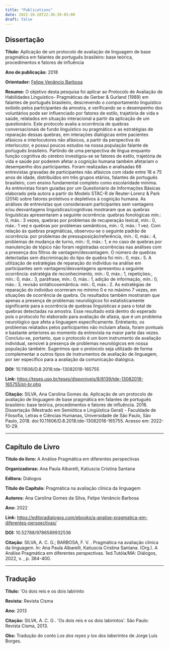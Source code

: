 ```yaml
---
title: "Publications"
date: 2022-10-28T22:36:39-03:00
draft: false
---
```


## Dissertação

**Título:** Aplicação de um protocolo de avaliação de linguagem de base pragmática em falantes de português brasileiro: base teórica, procedimentos e fatores de influência

**Ano de publicação:** 2018

**Orientador:** [Felipe Venâncio Barbosa](http://lattes.cnpq.br/7530556224930517) 

**Resumo:** O objetivo desta pesquisa foi aplicar ao Protocolo de Avaliação de Habilidades Linguístico- Pragmáticas de Gerber & Gurland (1989) em falantes de português brasileiro, descrevendo o comportamento linguístico exibido pelos participantes da amostra, e verificando se o desempenho dos voluntários pode ser influenciado por fatores de estilo, trajetória de vida e saúde, relatados em situação interacional a partir da aplicação de um questionário. Este protocolo avalia a ocorrência de quebras conversacionais de fundo linguístico ou pragmático e as estratégias de reparação dessas quebras, em interações dialógicas entre pacientes afásicos e interlocutores não afásicos, a partir da perspectiva do interlocutor, e possui poucos estudos na nossa população falante de português brasileiro. Partindo de uma perspectiva de língua enquanto função cognitiva do cérebro investigou-se se fatores de estilo, trajetória de vida e saúde por poderem afetar a cognição humana também afetariam o desempenho dos participantes. Foram realizadas e analisadas 66 entrevistas gravadas de participantes não afásicos com idade entre 18 e 75 anos de idade, distribuídos em três grupos etários, falantes de português brasileiro, com ensino fundamental completo como escolaridade mínima. As entrevistas foram guiadas por um Questionário de Informações Básicas elaborado pela autora a partir do Modelo STAC-R de Reuter-Lorenz & Park (2014) sobre fatores protetivos e depletivos à cognição humana. As análises de entrevistas que consideravam participantes sem vantagens e/ou desvantagens linguísticas/cognitivas mostraram que as quebras linguísticas apresentaram a seguinte ocorrência: quebras fonológicas mín.: 0, máx.: 3 vezes, quebras por problemas de recuperação lexical, mín.: 0, máx.: 1 vez e quebras por problemas semânticos, mín.: 0, máx.: 1 vez. Com relação às quebras pragmáticas, observou-se o seguinte padrão de ocorrência: por problemas de pressuposição/referência, mín.: 0, máx.: 4, problemas de mudança de turno, mín.: 0, máx.: 1, e no caso de quebras por manutenção de tópico não foram registradas ocorrências nas análises com a presença dos filtros de vantagem/desvantagem. O número de quebras detectadas sem discriminação do tipo de quebra foi mín.: 0, máx.: 5. A utilização de estratégias de reparação do indivíduo na análise em participantes sem vantagens/desvantagens apresentou a seguinte ocorrência: estratégia de reconhecimento, mín.: 0, máx.: 1, repetições:, mín.: 0, máx.: 3, paráfrase, mín.: 0, máx.: 1, adição de informação, mín.: 0, máx.: 3, revisão sintáticosemântica: mín.: 0, máx.: 2. As estratégias de reparação do indivíduo ocorreram no mínimo 0 e no máximo 7 vezes, em situações de ocorrência de quebra. Os resultados também mostraram que apenas a presença de problemas neurológicos foi estatisticamente significante para a ocorrência de quebras linguísticas e para o total de quebras detectadas na amostra. Esse resultado está dentro do esperado pois o protocolo foi elaborado para avaliação de afasia, que é um problema neurológico que afeta a linguagem especificamente. Entretanto, os problemas relatados pelos participantes não incluíam afasia, foram pontuais e bastante anteriores ao momento da entrevista na maior parte das vezes. Concluiu-se, portanto, que o protocolo é um bom instrumento de avaliação individual, sensível à presença de problemas neurológicos em nossa população também. Sugerimos que o protocolo seja utilizado de forma complementar a outros tipos de instrumentos de avaliação de linguagem, por ser específico para a avaliação da comunicação dialógica.

**DOI:** 10.11606/D.8.2018.tde-13082018-165755

**Link:** https://teses.usp.br/teses/disponiveis/8/8139/tde-13082018-165755/pt-br.php

**Citação:** SILVA, Ana Carolina Gomes da. Aplicação de um protocolo de avaliação de linguagem de base pragmática em falantes de português brasileiro: base teórica, procedimentos e fatores de influência. 2018. Dissertação (Mestrado em Semiótica e Lingüística Geral) - Faculdade de Filosofia, Letras e Ciências Humanas, Universidade de São Paulo, São Paulo, 2018. doi:10.11606/D.8.2018.tde-13082018-165755. Acesso em: 2022-10-29.

************

## Capítulo de Livro

**Título do livro:**  A Análise Pragmática em diferentes perspectivas

**Organizadoras:** Ana Paula Albarelli, Katiuscia Cristina Santana

**Editora:** Diálogos

**Título do Capítulo:**  Pragmática na avaliação clínica da linguagem

**Autores:** Ana Carolina Gomes da Silva, Felipe Venâncio Barbosa

**Ano:** 2022

**Link:** https://editoradialogos.com/ebooks/a-analise-pragmatica-em-diferentes-perspectivas/

**DOI:** 10.52788/9786589932536

**Citação**: SILVA, A. C. G.; BARBOSA, F. V. . Pragmática na avaliação clínica da linguagem. In: Ana Paula Albarelli, Katiuscia Cristina Santana. (Org.). A Análise Pragmática em diferentes perspectivas. 1ed.Tutóia/MA: Diálogos, 2022, v. , p. 384-400. 

*************
## Tradução

**Título:** 'Os dois reis e os dois labirinto

**Revista:** Revista Cisma

**Ano:** 2013

**Citação:** SILVA, A. C. G.. 'Os dois reis e os dois labirintos'. São Paulo: Revista Cisma, 2013.

**Obs:** Tradução do conto *Los dos reyes y los dos laberintos* de Jorge Luis Borges.
